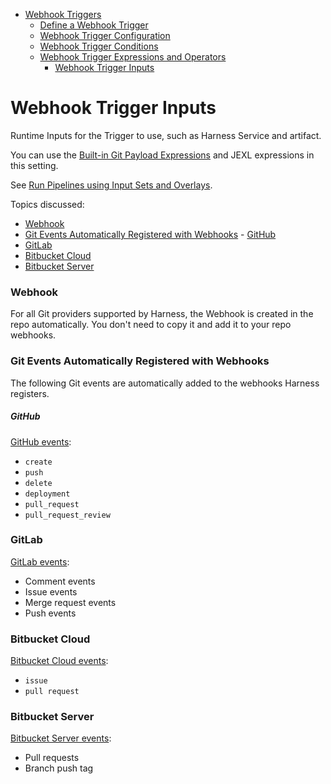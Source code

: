 - [Webhook Triggers](https://douglas-j-bothwell.github.io/triggers-doc-test)
  - [Define a Webhook Trigger](https://douglas-j-bothwell.github.io/triggers-doc-test/define-a-webhook-trigger)
  - [Webhook Trigger Configuration](https://douglas-j-bothwell.github.io/triggers-doc-test/webhook-trigger-configuration)
  - [Webhook Trigger Conditions](https://douglas-j-bothwell.github.io/triggers-doc-test/webhook-trigger-conditions)
  - [Webhook Trigger Expressions and Operators](https://douglas-j-bothwell.github.io/triggers-doc-test/webhook-trigger-expressions)
	- [Webhook Trigger Inputs](https://douglas-j-bothwell.github.io/triggers-doc-test/webhook-trigger-inputs)


# Webhook Trigger Inputs


Runtime Inputs for the Trigger to use, such as Harness Service and artifact.

You can use the [Built-in Git Payload Expressions](#built_in_git_trigger_and_payload_expressions) and JEXL expressions in this setting.

See [Run Pipelines using Input Sets and Overlays](/article/gfk52g74xt-run-pipelines-using-input-sets-and-overlays).

Topics discussed:
<!-- TOC depthFrom:3 depthTo:6 withLinks:1 updateOnSave:1 orderedList:0 -->

- [Webhook](#webhook)
- [Git Events Automatically Registered with Webhooks](#git-events-automatically-registered-with-webhooks)
		- [GitHub](#github)
- [GitLab](#gitlab)
- [Bitbucket Cloud](#bitbucket-cloud)
- [Bitbucket Server](#bitbucket-server)

<!-- /TOC -->

### Webhook

For all Git providers supported by Harness, the Webhook is created in the repo automatically. You don't need to copy it and add it to your repo webhooks.

### Git Events Automatically Registered with Webhooks

The following Git events are automatically added to the webhooks Harness registers.

##### GitHub

[GitHub events](https://docs.github.com/en/developers/webhooks-and-events/webhooks/webhook-events-and-payloads):

*   `create`
*   `push`
*   `delete`
*   `deployment`
*   `pull_request`
*   `pull_request_review`

### GitLab

[GitLab events](https://docs.gitlab.com/ee/user/project/integrations/webhooks.html):

*   Comment events
*   Issue events
*   Merge request events
*   Push events

### Bitbucket Cloud

[Bitbucket Cloud events](https://support.atlassian.com/bitbucket-cloud/docs/event-payloads/):

*   `issue`
*   `pull request`

### Bitbucket Server

[Bitbucket Server events](https://confluence.atlassian.com/bitbucketserver/event-payload-938025882.html):

*   Pull requests
*   Branch push tag